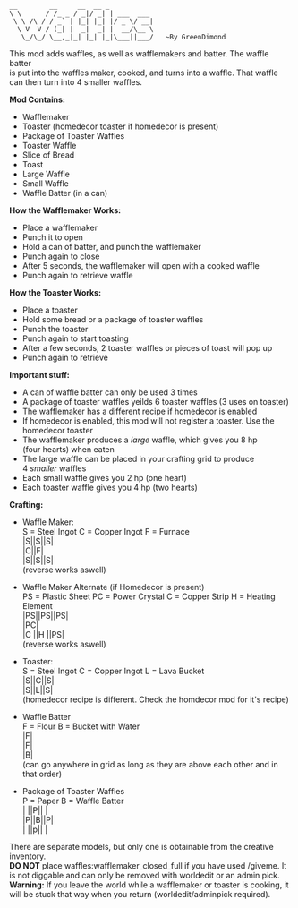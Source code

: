 	__        __     __  __ _           
	\ \      / /_ _ / _|/ _| | ___  ___ 
	 \ \ /\ / / _` | |_| |_| |/ _ \/ __|
	  \ V  V / (_| |  _|  _| |  __/\__ \
	   \_/\_/ \__,_|_| |_| |_|\___||___/   ~By GreenDimond
	 
	 
This mod adds waffles, as well as wafflemakers and batter. The waffle batter  
is put into the waffles maker, cooked, and turns into a waffle. That waffle  
can then turn into 4 smaller waffles.  


**Mod Contains:**
*	Wafflemaker
*	Toaster (homedecor toaster if homedecor is present)
*	Package of Toaster Waffles
*	Toaster Waffle
*	Slice of Bread
*	Toast
*	Large Waffle
*	Small Waffle
*	Waffle Batter (in a can)
	
**How the Wafflemaker Works:**
*   Place a wafflemaker
*	Punch it to open
*	Hold a can of batter, and punch the wafflemaker
*	Punch again to close
*	After 5 seconds, the wafflemaker will open with a cooked waffle
*	Punch again to retrieve waffle

**How the Toaster Works:**
*   Place a toaster
*	Hold some bread or a package of toaster waffles
*	Punch the toaster
*	Punch again to start toasting
*	After a few seconds, 2 toaster waffles or pieces of toast will pop up
*	Punch again to retrieve
	
**Important stuff:**
*	A can of waffle batter can only be used 3 times
*	A package of toaster waffles yeilds 6 toaster waffles (3 uses on toaster)
*	The wafflemaker has a different recipe if homedecor is enabled
*	If homedecor is enabled, this mod will not register a toaster. Use the  
	homedecor toaster
*	The wafflemaker produces a *large* waffle, which gives you 8 hp  
	(four hearts) when eaten
*	The large waffle can be placed in your crafting grid to produce  
	4 *smaller* waffles
*	Each small waffle gives you 2 hp (one heart)
*	Each toaster waffle gives you 4 hp (two hearts)

**Crafting:**

*	Waffle Maker:  
S = Steel Ingot   C = Copper Ingot   F = Furnace  
|S||S||S|  
|C||F|  
|S||S||S|  
(reverse works aswell)  

*	Waffle Maker Alternate (if Homedecor is present)	
PS = Plastic Sheet   PC = Power Crystal   C = Copper Strip   H = Heating Element  
|PS||PS||PS|  
|PC|  
|C ||H ||PS|  
(reverse works aswell)  

*	Toaster:  
S = Steel Ingot   C = Copper Ingot   L = Lava Bucket  
|S||C||S|    
|S||L||S|  
(homedecor recipe is different. Check the homdecor mod for it's recipe) 

*	Waffle Batter  
F = Flour   B = Bucket with Water  
|F|  
|F|  
|B|  
(can go anywhere in grid as long as they are above each other and in that order)  

*	Package of Toaster Waffles  
P = Paper   B = Waffle Batter   
|  ||P||  |  
|P||B||P|  
|  ||p||  |   

There are separate models, but only one is obtainable from the creative inventory.  
**DO NOT** place waffles:wafflemaker_closed_full if you have used /giveme. It is
not diggable and can only be removed with worldedit or an admin pick.  
**Warning:** If you leave the world while a wafflemaker or toaster is cooking, it  
will be stuck that way when you return (worldedit/adminpick required).
